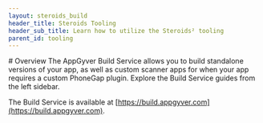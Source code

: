 ```yaml
---
layout: steroids_build
header_title: Steroids Tooling
header_sub_title: Learn how to utilize the Steroids² tooling
parent_id: tooling
---
```


<section class="docs-section" id="overview">
# Overview
The AppGyver Build Service allows you to build standalone versions of your app, as well as custom scanner apps for when your app requires a custom PhoneGap plugin. Explore the Build Service guides from the left sidebar.

The Build Service is available at [https://build.appgyver.com](https://build.appgyver.com).
</section>
